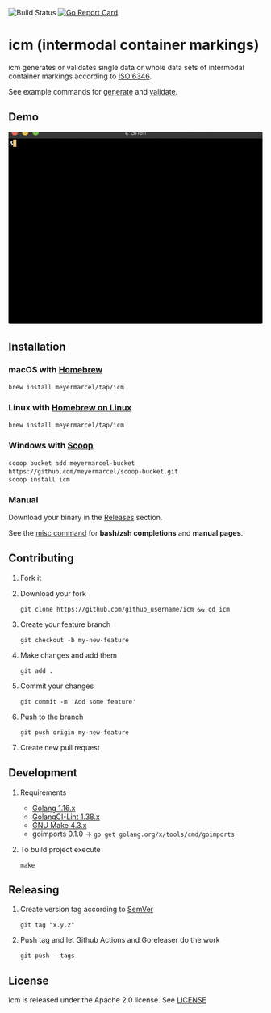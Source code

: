![Build Status](https://github.com/meyermarcel/icm/workflows/build/badge.svg) [![Go Report Card](https://goreportcard.com/badge/github.com/meyermarcel/icm)](https://goreportcard.com/report/github.com/meyermarcel/icm)

# icm (intermodal container markings)

icm generates or validates single data or whole data sets of intermodal container markings according to [ISO 6346](https://en.wikipedia.org/wiki/ISO_6346).

See example commands for [generate](docs/icm_generate.md) and [validate](docs/icm_validate.md).

## Demo

![Demo](docs/gif/demo.gif)

## Installation

### macOS with [Homebrew](https://brew.sh)

```
brew install meyermarcel/tap/icm
```

### Linux with [Homebrew on Linux](https://docs.brew.sh/Homebrew-on-Linux)

```
brew install meyermarcel/tap/icm
```

### Windows with [Scoop](https://scoop.sh)

```
scoop bucket add meyermarcel-bucket https://github.com/meyermarcel/scoop-bucket.git
scoop install icm
```

### Manual

Download your binary in the [Releases](https://github.com/meyermarcel/icm/releases) section.

See the [misc command](docs/icm_misc.md) for **bash/zsh completions** and **manual pages**.


## Contributing

1. Fork it

1. Download your fork
    ```
    git clone https://github.com/github_username/icm && cd icm
    ```

1. Create your feature branch
    ```
    git checkout -b my-new-feature
    ```

1. Make changes and add them
    ```
    git add .
    ```

1. Commit your changes
    ```
    git commit -m 'Add some feature'
    ```

1. Push to the branch
    ```
    git push origin my-new-feature
    ```

1. Create new pull request

## Development

1. Requirements
    * [Golang 1.16.x](https://golang.org/doc/install)
    * [GolangCI-Lint 1.38.x](https://github.com/golangci/golangci-lint#install)
    * [GNU Make 4.3.x](https://www.gnu.org/software/make/)
    * goimports 0.1.0 -> `go get golang.org/x/tools/cmd/goimports`

1. To build project execute
    ```
    make
    ```

## Releasing

1. Create version tag according to [SemVer](https://semver.org)
    ```
    git tag "x.y.z"
    ```

1. Push tag and let Github Actions and Goreleaser do the work
    ```
    git push --tags
    ```

## License

icm is released under the Apache 2.0 license. See [LICENSE](https://github.com/meyermarcel/icm/blob/master/LICENSE)
